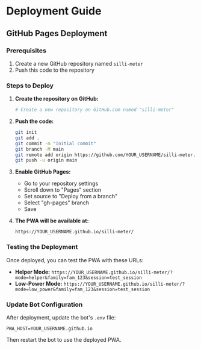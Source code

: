 # Deployment Guide

## GitHub Pages Deployment

### Prerequisites
1. Create a new GitHub repository named `silli-meter`
2. Push this code to the repository

### Steps to Deploy

1. **Create the repository on GitHub:**
   ```bash
   # Create a new repository on GitHub.com named "silli-meter"
   ```

2. **Push the code:**
   ```bash
   git init
   git add .
   git commit -m "Initial commit"
   git branch -M main
   git remote add origin https://github.com/YOUR_USERNAME/silli-meter.git
   git push -u origin main
   ```

3. **Enable GitHub Pages:**
   - Go to your repository settings
   - Scroll down to "Pages" section
   - Set source to "Deploy from a branch"
   - Select "gh-pages" branch
   - Save

4. **The PWA will be available at:**
   ```
   https://YOUR_USERNAME.github.io/silli-meter/
   ```

### Testing the Deployment

Once deployed, you can test the PWA with these URLs:

- **Helper Mode:** `https://YOUR_USERNAME.github.io/silli-meter/?mode=helper&family=fam_123&session=test_session`
- **Low-Power Mode:** `https://YOUR_USERNAME.github.io/silli-meter/?mode=low_power&family=fam_123&session=test_session`

### Update Bot Configuration

After deployment, update the bot's `.env` file:
```
PWA_HOST=YOUR_USERNAME.github.io
```

Then restart the bot to use the deployed PWA. 
